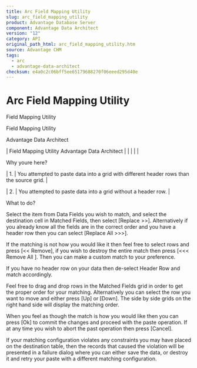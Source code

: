 ```yaml
---
title: Arc Field Mapping Utility
slug: arc_field_mapping_utility
product: Advantage Database Server
component: Advantage Data Architect
version: "12"
category: API
original_path_html: arc_field_mapping_utility.htm
source: Advantage CHM
tags:
  - arc
  - advantage-data-architect
checksum: e4a0c2c06bff5ee65179688270f06eeed295d40e
---
```


# Arc Field Mapping Utility

Field Mapping Utility

Field Mapping Utility

Advantage Data Architect

| Field Mapping Utility  Advantage Data Architect |  |  |  |  |

Why youre here?

| 1. | You attempted to paste data into a grid with different header rows than the source grid. |

| 2. | You attempted to paste data into a grid without a header row. |

What to do?

Select the item from Data Fields you wish to match, and select the destination cell in Matched Fields, then select [Replace >>]. Alternatively if you already know all the fields are in the correct order and you have a header row then you can select [Replace All >>>].

If the matching is not how you would like it then feel free to select rows and press [<< Remove], if you wish to destroy the entire match then press [<<< Remove All ]. Then you can make a custom match to your preference.

If you have no header row on your data then de-select Header Row and match accordingly.

Feel free to drag and drop rows in the Matched Fields grid in order to get the proper order for your matching. Alternatively you can select the row you want to move and either press [Up] or [Down]. The side by side grids on the right hand side will display the matching order.

When you feel as though the match is how you would like then you can press [Ok] to commit the changes and proceed with the paste operation. If at any time you wish to abort the past operation then press [Cancel].

If your matching configuration violates any constraints you may have placed on the destination table, then the records that caused the violation will be presented in a failure dialog where you can either save the data, or destroy it and retry your paste with a different matching configuration.
